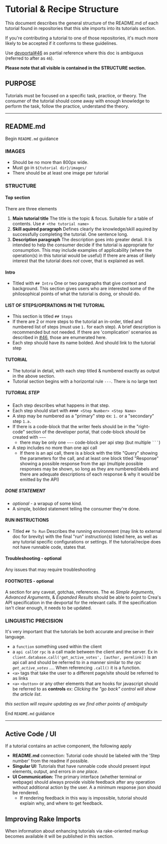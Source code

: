 # Tutorial & Recipe Structure

This document describes the general structure of the README.md of each tutorial found in repositories that this site imports into its tutorials section.

If you're contributing a tutorial to one of those repositories, it's much more likely to be accepted if it conforms to these guidelines.

Use [devportal#46](https://github.com/creativechain/crea-api-doc/issues/46) as partial reference where this doc is ambiguous (referred to after as `46`). 

**Please note that all visible is contained in the STRUCTURE section.**

## PURPOSE
Tutorials must be focused on a specific task, practice, or theory. The consumer of the tutorial should come away with enough knowledge to perform the task, follow the practice, understand the theory.

---

## README.md
Begin `README.md` guidance

### IMAGES
* Should be no more than 800px wide.
* Must go in `${tutorial dir}/images/`
* There should be at least one image per tutorial

### STRUCTURE

#### Top section
There are three elements
1. **Main tutorial title** The title is the topic & focus. Suitable for a table of contents. Use `# <the tutorial name>`
1. **Skill aquired paragraph** Defines clearly the knowledge/skill aquired by successfully 
    completing the tutorial. One sentence long. 
1. **Description paragraph** The description goes into greater detail. It is intended to 
    help the consumer decide if the tutorial is appropriate for consumption. This may 
    include examples of applicability (where the operation(s) in this tutorial would be 
    useful) If there are areas of likely interest that the tutorial does *not* cover, 
    that is explained as well.

#### Intro
* Titled with `## Intro` One  or two paragraphs that give context and background. This 
    section gives users who are interested some of the philosophical points of what the
    tutorial is doing, or should do.


#### LIST OF STEPS/OPERATIONS IN THE TUTORIAL
*   This section is titled `## Steps`
*   If there are 2 or more steps to the tutorial an in-order, 
    titled and numbered list of steps (must use `1.` for each step). 
    A brief description is recommended but not needed. If there are 
    'complication' scenarios as described in 
    [#46](https://github.com/creativechain/crea-api-doc/issues/46), those are enumerated here.
*   Each step should have its name bolded. And should link to the tutorial step


#### TUTORIAL
* The tutorial in detail, with each step titled & numbered exactly as output in the above section. 
* Tutorial section begins with a horizontal rule `---`. There is no large text



##### TUTORIAL STEP
* Each step describes what happens in that step. 
* Each step should start with `#### <Step Number> <Step Name>`
* A step may be numbered as a "primary" step ex: `1.` or a "secondary" step `1.a.`
* If there is a code-block that the writer feels should be in the "right-code" section of the 
    developer portal, that code-block should be created with `~~~`
    * there may be only one `~~~` code-block per api step (but multiple ` ``` `)
* A step includes no more than one api call 
    * If there is an api call, there is a block with the title "Query" showing 
        the parameters for the call, and at least one block titled "Response" 
        showing a possible response from the api (multiple possible responses may be 
        shown, so long as they are numbered/labels and there are adequate descriptions 
        of each response & why it would be emitted by the API)


##### DONE STATEMENT
* *optional* - a wrapup of some kind.
* A simple, bolded statement telling the consumer they're done.


#### RUN INSTRUCTIONS
* Titled `## To Run` Describes the running environment 
    (may link to external doc for brevity) with the final "run" instruction(s) 
    listed here, as well as any tutorial specific configurations or settings. 
    If the tutorial/recipe does not have runnable code, states that.


#### Troubleshooting - optional
Any issues that may require troubleshooting

#### FOOTNOTES - optional
A section for any caveat, gotchas, references. The `46` _Simple Arguments_, _Advanced Arguments_, & _Expanded Results_ should be able to point to Crea's API specification in the devportal for the relevant calls. If the specification isn't clear enough, it needs to be updated.


### LINGUISTIC PRECISION
It's very important that the tutorials be both accurate and precise in their language.
* a `function` something used within the client
* a `api call`or `rpc` is a call made between the client and the server. Ex in `client.database.call('get_active_votes', [author, permlink])` is an api call and should be referred to in a manner similar to _the rpc `get_active_votes` ..._. When referencing `.call()` it is a function.
* `<a>` tags that take the user to a different page/site should be referred to as links
* `<a>` `<button>` or any other elements that are hooks for javascript should be referred to as **controls** ex: _Clicking the "go back" control will show the article list_.

_this section will require updating as we find other points of ambiguity_


End `README.md` guidance

---

## Active Code / UI

If a tutorial contains an active component, the following apply

* **README.md** connection: Tutorial code should be labeled with the 'Step number' from the readme if possible.
* **Singular UI:** Tutorials that have runnable code should present input elements, output, and errors _in one place_.
* **UI Communication:** The primary interface (whether terminal or webpage) should always provide visible feedback after any operation without additional action by the user. 
    A a minimum response json should be rendered.
    * If rendering feedback in this way is impossible, tutorial should explain why, and where to get feedback.

## Improving Rake Imports

When information about enhancing tutorials via rake-oriented markup becomes available it will be published in this section. 